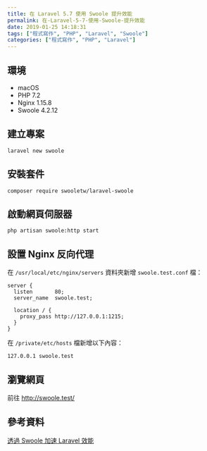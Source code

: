 ```yaml
---
title: 在 Laravel 5.7 使用 Swoole 提升效能
permalink: 在-Laravel-5-7-使用-Swoole-提升效能
date: 2019-01-25 14:18:31
tags: ["程式寫作", "PHP", "Laravel", "Swoole"]
categories: ["程式寫作", "PHP", "Laravel"]
---
```


## 環境

- macOS
- PHP 7.2
- Nginx 1.15.8
- Swoole 4.2.12

## 建立專案

```CMD
laravel new swoole
```

## 安裝套件

```CMD
composer require swooletw/laravel-swoole
```

## 啟動網頁伺服器

```CMD
php artisan swoole:http start
```

## 設置 Nginx 反向代理

在 `/usr/local/etc/nginx/servers` 資料夾新增 `swoole.test.conf` 檔：

```CONF
server {
  listen       80;
  server_name  swoole.test;

  location / {
    proxy_pass http://127.0.0.1:1215;
  }
}
```

在 `/private/etc/hosts` 檔新增以下內容：

```ENV
127.0.0.1 swoole.test
```

## 瀏覽網頁

前往 <http://swoole.test/>

## 參考資料

[透過 Swoole 加速 Laravel 效能](https://blog.albert-chen.com/speed-up-laravel-with-swoole/)
